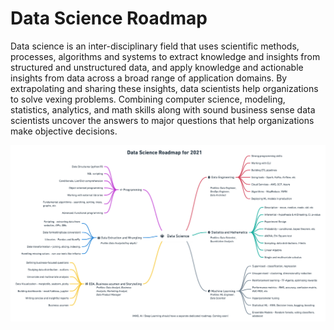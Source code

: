 # Data Science Roadmap

<p>Data science is an inter-disciplinary field that uses scientific methods, processes, algorithms and systems to extract knowledge and insights from structured and unstructured data, and apply knowledge and actionable insights from data across a broad range of application domains. By extrapolating and sharing these insights, data scientists help organizations to solve vexing problems. Combining computer science, modeling, statistics, analytics, and math skills along with sound business sense data scientists uncover the answers to major questions that help organizations make objective decisions.<p/>

<img align="right" alt="Roadmap" src="./Data Science Roadmap.png" />
